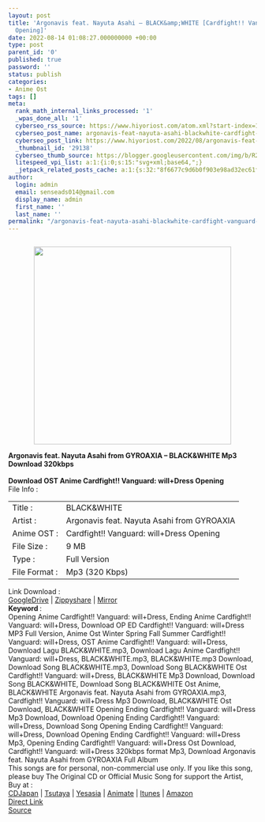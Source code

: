 ```yaml
---
layout: post
title: 'Argonavis feat. Nayuta Asahi – BLACK&amp;WHITE [Cardfight!! Vanguard: will+Dress
  Opening]'
date: 2022-08-14 01:08:27.000000000 +00:00
type: post
parent_id: '0'
published: true
password: ''
status: publish
categories:
- Anime Ost
tags: []
meta:
  rank_math_internal_links_processed: '1'
  _wpas_done_all: '1'
  cyberseo_rss_source: https://www.hiyoriost.com/atom.xml?start-index=1
  cyberseo_post_name: argonavis-feat-nayuta-asahi-blackwhite-cardfight-vanguard-willdress-opening
  cyberseo_post_link: https://www.hiyoriost.com/2022/08/argonavis-feat-nayuta-asahi-black.html
  _thumbnail_id: '29138'
  cyberseo_thumb_source: https://blogger.googleusercontent.com/img/b/R29vZ2xl/AVvXsEhNo2jrTLggNunt9hHQbKbZAF7Sw3QA7EsNiby2IH9_4JzCROt7-rvYTOMbcwhE799zOyIkqk_G3Jw9a5TMj_g7xOvnMvO51kIpPoLr71OPJp5KtQZsT-wkA_Truzac8YxNwjfY_8q32IsEWUByJlNHYoegWeAcB6lMgvzJeDABT7yjjZ_kd4uJVp1u/s400/cv71627.jpg
  litespeed_vpi_list: a:1:{i:0;s:15:"svg+xml;base64,";}
  _jetpack_related_posts_cache: a:1:{s:32:"8f6677c9d6b0f903e98ad32ec61f8deb";a:2:{s:7:"expires";i:1663328841;s:7:"payload";a:3:{i:0;a:1:{s:2:"id";i:29248;}i:1;a:1:{s:2:"id";i:28123;}i:2;a:1:{s:2:"id";i:29889;}}}}
author:
  login: admin
  email: senseads014@gmail.com
  display_name: admin
  first_name: ''
  last_name: ''
permalink: "/argonavis-feat-nayuta-asahi-blackwhite-cardfight-vanguard-willdress-opening/"
---
```

<div class="separator" style="clear: both"><a href="https://blogger.googleusercontent.com/img/b/R29vZ2xl/AVvXsEhNo2jrTLggNunt9hHQbKbZAF7Sw3QA7EsNiby2IH9_4JzCROt7-rvYTOMbcwhE799zOyIkqk_G3Jw9a5TMj_g7xOvnMvO51kIpPoLr71OPJp5KtQZsT-wkA_Truzac8YxNwjfY_8q32IsEWUByJlNHYoegWeAcB6lMgvzJeDABT7yjjZ_kd4uJVp1u/s1000/cv71627.jpg" style="display: block;padding: 1em 0;text-align: center"><img alt border="0" data-original-height="1000" data-original-width="1000" src="{{ site.baseurl }}/assets/2022/08/cv71627.jpg" width="400" /></a></div>
<div class="judulpost">
<b>Argonavis feat. Nayuta Asahi from GYROAXIA – BLACK&amp;WHITE&nbsp;Mp3 Download 320kbps<br />
<br />
Download OST Anime Cardfight!! Vanguard: will+Dress Opening</b>
</div>
<div class="linkdownload">File Info : </div>
<div class="info2" id="Info">
<table>
<tbody>
<tr>
<td class="tablex">Title :</td>
<td>BLACK&amp;WHITE</td>
</tr>
<tr>
<td class="tablex">Artist :</td>
<td>Argonavis feat. Nayuta Asahi from GYROAXIA</td>
</tr>
<tr>
<td class="tablex">Anime OST :</td>
<td>Cardfight!! Vanguard: will+Dress Opening</td>
</tr>
<tr>
<td class="tablex">File Size :</td>
<td>9 MB</td>
</tr>
<tr>
<td class="tablex">Type :</td>
<td>Full Version</td>
</tr>
<tr>
<td class="tablex">File Format :</td>
<td>Mp3 (320 Kbps)</td>
</tr>
</tbody>
</table>
</div>
<div class="linkdownload">Link Download : </div>
<div class="listdl"><a href="https://ponselharian.com/tFnCNh" rel="nofollow noopener" target="_blank">GoogleDrive</a> | <a href="https://ponselharian.com/kiJfT" rel="nofollow noopener" target="_blank">Zippyshare</a> | <a href="https://ponselharian.com/ye5Oew0HfF" rel="nofollow noopener" target="_blank">Mirror</a></div>
<div class="keywordz"><b>Keyword </b> :
<div class="tagser">Opening Anime Cardfight!! Vanguard: will+Dress, Ending Anime Cardfight!! Vanguard: will+Dress, Download OP ED Cardfight!! Vanguard: will+Dress MP3 Full Version, Anime Ost Winter Spring Fall Summer Cardfight!! Vanguard: will+Dress, OST Anime Cardfight!! Vanguard: will+Dress, Download Lagu BLACK&amp;WHITE.mp3, Download Lagu Anime Cardfight!! Vanguard: will+Dress, BLACK&amp;WHITE.mp3, BLACK&amp;WHITE.mp3 Download, Download Song BLACK&amp;WHITE.mp3, Download Song BLACK&amp;WHITE Ost Cardfight!! Vanguard: will+Dress, BLACK&amp;WHITE Mp3 Download, Download Song BLACK&amp;WHITE, Download Song BLACK&amp;WHITE&nbsp;Ost Anime, BLACK&amp;WHITE&nbsp;Argonavis feat. Nayuta Asahi from GYROAXIA.mp3, Cardfight!! Vanguard: will+Dress Mp3 Download, BLACK&amp;WHITE&nbsp;Ost Download, BLACK&amp;WHITE&nbsp;Opening Ending Cardfight!! Vanguard: will+Dress Mp3 Download, Download Opening Ending Cardfight!! Vanguard: will+Dress, Download Song Opening Ending Cardfight!! Vanguard: will+Dress, Download Opening Ending Cardfight!! Vanguard: will+Dress Mp3, Opening Ending Cardfight!! Vanguard: will+Dress Ost Download, Cardfight!! Vanguard: will+Dress 320kbps format Mp3, Download Argonavis feat. Nayuta Asahi from GYROAXIA Full Album</div>
</div>
<div class="buycd">This songs are for personal, non-commercial use only. If you like this song, please buy The Original CD or Official Music Song for support the Artist, Buy at : <br /><a href="https://www.cdjapan.co.jp/" target="_blank" rel="noopener">CDJapan</a> | <a href="https://shop.tsutaya.co.jp/" target="_blank" rel="noopener">Tsutaya</a> | <a href="https://www.yesasia.com/" target="_blank" rel="noopener">Yesasia</a> | <a href="https://www.animate-onlineshop.jp/" target="_blank" rel="noopener">Animate</a> | <a href="https://www.apple.com/jp/itunes" target="_blank" rel="noopener">Itunes</a> | <a href="https://amazon.co.jp/" target="_blank" rel="noopener">Amazon</a>
</div>
<div class="divbtn"> <a href="https://handymansurrender.com/fihup8buzv?key=94550f7ce39444073321dde3b8782f97" class="btn"><i class="fa fa-download"></i> Direct Link</a> <br /><a href="https://www.hiyoriost.com/2022/08/argonavis-feat-nayuta-asahi-black.html">Source</a> </div>
